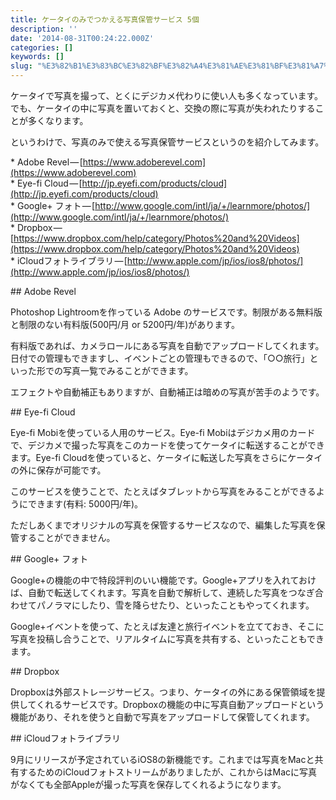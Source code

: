 ```yaml
---
title: ケータイのみでつかえる写真保管サービス 5個
description: ''
date: '2014-08-31T00:24:22.000Z'
categories: []
keywords: []
slug: "%E3%82%B1%E3%83%BC%E3%82%BF%E3%82%A4%E3%81%AE%E3%81%BF%E3%81%A7%E3%81%A4%E3%81%8B%E3%81%88%E3%82%8B%E5%86%99%E7%9C%9F%E4%BF%9D%E7%AE%A1%E3%82%B5%E3..."
---
```

ケータイで写真を撮って、とくにデジカメ代わりに使い人も多くなっています。でも、ケータイの中に写真を置いておくと、交換の際に写真が失われたりすることが多くなります。

というわけで、写真のみで使える写真保管サービスというのを紹介してみます。

\* Adobe Revel — [https://www.adoberevel.com](https://www.adoberevel.com)  
\* Eye-fi Cloud — [http://jp.eyefi.com/products/cloud](http://jp.eyefi.com/products/cloud)  
\* Google+ フォト — [http://www.google.com/intl/ja/+/learnmore/photos/](http://www.google.com/intl/ja/+/learnmore/photos/)  
\* Dropbox — [https://www.dropbox.com/help/category/Photos%20and%20Videos](https://www.dropbox.com/help/category/Photos%20and%20Videos)  
\* iCloudフォトライブラリ — [http://www.apple.com/jp/ios/ios8/photos/](http://www.apple.com/jp/ios/ios8/photos/)

\## Adobe Revel

Photoshop Lightroomを作っている Adobe のサービスです。制限がある無料版と制限のない有料版(500円/月 or 5200円/年)があります。

有料版であれば、カメラロールにある写真を自動でアップロードしてくれます。日付での管理もできますし、イベントごとの管理もできるので、「○○旅行」といった形での写真一覧でみることができます。

エフェクトや自動補正もありますが、自動補正は暗めの写真が苦手のようです。

\## Eye-fi Cloud

Eye-fi Mobiを使っている人用のサービス。Eye-fi Mobiはデジカメ用のカードで、デジカメで撮った写真をこのカードを使ってケータイに転送することができます。Eye-fi Cloudを使っていると、ケータイに転送した写真をさらにケータイの外に保存が可能です。

このサービスを使うことで、たとえばタブレットから写真をみることができるようにできます(有料: 5000円/年)。

ただしあくまでオリジナルの写真を保管するサービスなので、編集した写真を保管することができません。

\## Google+ フォト

Google+の機能の中で特段評判のいい機能です。Google+アプリを入れておけば、自動で転送してくれます。写真を自動で解析して、連続した写真をつなぎ合わせてパノラマにしたり、雪を降らせたり、といったこともやってくれます。

Google+イベントを使って、たとえば友達と旅行イベントを立てておき、そこに写真を投稿し合うことで、リアルタイムに写真を共有する、といったこともできます。

\## Dropbox

Dropboxは外部ストレージサービス。つまり、ケータイの外にある保管領域を提供してくれるサービスです。Dropboxの機能の中に写真自動アップロードという機能があり、それを使うと自動で写真をアップロードして保管してくれます。

\## iCloudフォトライブラリ

9月にリリースが予定されているiOS8の新機能です。これまでは写真をMacと共有するためのiCloudフォトストリームがありましたが、これからはMacに写真がなくても全部Appleが撮った写真を保存してくれるようになります。
